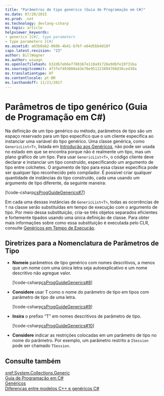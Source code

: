 ```yaml
---
title: "Parâmetros de tipo genérico (Guia de Programação em C#)"
ms.date: 07/20/2015
ms.prod: .net
ms.technology: devlang-csharp
ms.topic: article
helpviewer_keywords:
- generics [C#], type parameters
- type parameters [C#]
ms.assetid: a03b0ab2-0606-4b41-b7bf-e64d5bb4d18f
caps.latest.revision: "23"
author: BillWagner
ms.author: wiwagn
ms.openlocfilehash: b32db7eb6e7788167e110a91726e9dbfe19f31ba
ms.sourcegitcommit: 4f3fef493080a43e70e951223894768d36ce430a
ms.translationtype: HT
ms.contentlocale: pt-BR
ms.lasthandoff: 11/21/2017
---
```

# <a name="generic-type-parameters-c-programming-guide"></a>Parâmetros de tipo genérico (Guia de Programação em C#)
Na definição de um tipo genérico ou método, parâmetros de tipo são um espaço reservado para um tipo específico que o um cliente especifica ao instanciar uma variável do tipo genérico. Uma classe genérica, como `GenericList<T>`, listada em [Introdução aos Genéricos](../../../csharp/programming-guide/generics/introduction-to-generics.md), não pode ser usada no estado em que se encontra porque não é realmente um tipo, mas um plano gráfico de um tipo. Para usar `GenericList<T>`, o código cliente deve declarar e instanciar um tipo construído, especificando um argumento de tipo entre colchetes. O argumento de tipo para essa classe específica pode ser qualquer tipo reconhecido pelo compilador. É possível criar qualquer quantidade de instâncias do tipo construído, cada uma usando um argumento de tipo diferente, da seguinte maneira:  
  
 [!code-csharp[csProgGuideGenerics#7](../../../csharp/programming-guide/generics/codesnippet/CSharp/generic-type-parameters_1.cs)]  
  
 Em cada uma dessas instâncias de `GenericList<T>`, todas as ocorrências de `T` na classe serão substituídas em tempo de execução com o argumento de tipo. Por meio dessa substituição, cria-se três objetos separados eficientes e fortemente tipados usando uma única definição de classe. Para obter mais informações sobre como essa substituição é executada pelo CLR, consulte [Genéricos em Tempo de Execução](../../../csharp/programming-guide/generics/generics-in-the-run-time.md).  
  
## <a name="type-parameter-naming-guidelines"></a>Diretrizes para a Nomenclatura de Parâmetros de Tipo  
  
-   **Nomeie** parâmetros de tipo genérico com nomes descritivos, a menos que um nome com uma única letra seja autoexplicativo e um nome descritivo não agregue valor.  
  
     [!code-csharp[csProgGuideGenerics#8](../../../csharp/programming-guide/generics/codesnippet/CSharp/generic-type-parameters_2.cs)]  
  
-   **Considere** usar T como o nome do parâmetro de tipo em tipos com parâmetro de tipo de uma letra.  
  
     [!code-csharp[csProgGuideGenerics#9](../../../csharp/programming-guide/generics/codesnippet/CSharp/generic-type-parameters_3.cs)]  
  
-   **Insira** o prefixo “T” em nomes descritivos de parâmetro de tipo.  
  
     [!code-csharp[csProgGuideGenerics#10](../../../csharp/programming-guide/generics/codesnippet/CSharp/generic-type-parameters_4.cs)]  
  
-   **Considere** indicar as restrições colocadas em um parâmetro de tipo no nome do parâmetro. Por exemplo, um parâmetro restrito a `ISession` pode ser chamado `TSession`.  
  
## <a name="see-also"></a>Consulte também  
 <xref:System.Collections.Generic>  
 [Guia de Programação em C#](../../../csharp/programming-guide/index.md)  
 [Genéricos](../../../csharp/programming-guide/generics/index.md)  
 [Diferenças entre modelos C++ e genéricos C#](../../../csharp/programming-guide/generics/differences-between-cpp-templates-and-csharp-generics.md)
